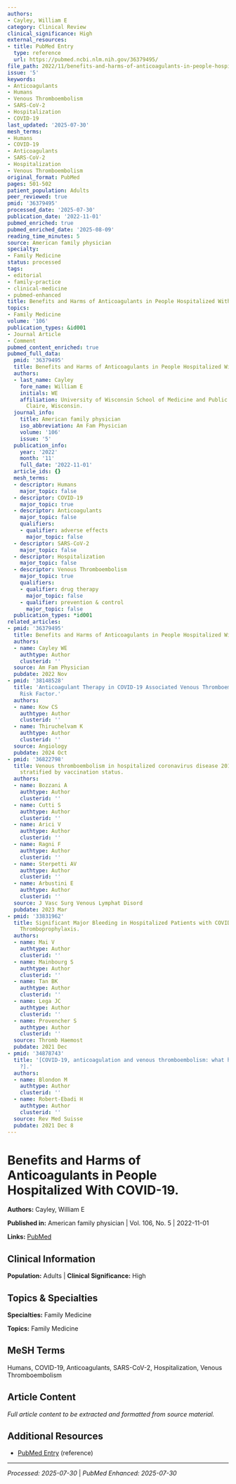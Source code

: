 ```yaml
---
authors:
- Cayley, William E
category: Clinical Review
clinical_significance: High
external_resources:
- title: PubMed Entry
  type: reference
  url: https://pubmed.ncbi.nlm.nih.gov/36379495/
file_path: 2022/11/benefits-and-harms-of-anticoagulants-in-people-hospitalized.md
issue: '5'
keywords:
- Anticoagulants
- Humans
- Venous Thromboembolism
- SARS-CoV-2
- Hospitalization
- COVID-19
last_updated: '2025-07-30'
mesh_terms:
- Humans
- COVID-19
- Anticoagulants
- SARS-CoV-2
- Hospitalization
- Venous Thromboembolism
original_format: PubMed
pages: 501-502
patient_population: Adults
peer_reviewed: true
pmid: '36379495'
processed_date: '2025-07-30'
publication_date: '2022-11-01'
pubmed_enriched: true
pubmed_enriched_date: '2025-08-09'
reading_time_minutes: 5
source: American family physician
specialty:
- Family Medicine
status: processed
tags:
- editorial
- family-practice
- clinical-medicine
- pubmed-enhanced
title: Benefits and Harms of Anticoagulants in People Hospitalized With COVID-19.
topics:
- Family Medicine
volume: '106'
publication_types: &id001
- Journal Article
- Comment
pubmed_content_enriched: true
pubmed_full_data:
  pmid: '36379495'
  title: Benefits and Harms of Anticoagulants in People Hospitalized With COVID-19.
  authors:
  - last_name: Cayley
    fore_name: William E
    initials: WE
    affiliation: University of Wisconsin School of Medicine and Public Health, Eau
      Claire, Wisconsin.
  journal_info:
    title: American family physician
    iso_abbreviation: Am Fam Physician
    volume: '106'
    issue: '5'
  publication_info:
    year: '2022'
    month: '11'
    full_date: '2022-11-01'
  article_ids: {}
  mesh_terms:
  - descriptor: Humans
    major_topic: false
  - descriptor: COVID-19
    major_topic: true
  - descriptor: Anticoagulants
    major_topic: false
    qualifiers:
    - qualifier: adverse effects
      major_topic: false
  - descriptor: SARS-CoV-2
    major_topic: false
  - descriptor: Hospitalization
    major_topic: false
  - descriptor: Venous Thromboembolism
    major_topic: true
    qualifiers:
    - qualifier: drug therapy
      major_topic: false
    - qualifier: prevention & control
      major_topic: false
  publication_types: *id001
related_articles:
- pmid: '36379495'
  title: Benefits and Harms of Anticoagulants in People Hospitalized With COVID-19.
  authors:
  - name: Cayley WE
    authtype: Author
    clusterid: ''
  source: Am Fam Physician
  pubdate: 2022 Nov
- pmid: '38148528'
  title: 'Anticoagulant Therapy in COVID-19 Associated Venous Thromboembolism: A Pivotal
    Risk Factor.'
  authors:
  - name: Kow CS
    authtype: Author
    clusterid: ''
  - name: Thiruchelvam K
    authtype: Author
    clusterid: ''
  source: Angiology
  pubdate: 2024 Oct
- pmid: '36822798'
  title: Venous thromboembolism in hospitalized coronavirus disease 2019 patients
    stratified by vaccination status.
  authors:
  - name: Bozzani A
    authtype: Author
    clusterid: ''
  - name: Cutti S
    authtype: Author
    clusterid: ''
  - name: Arici V
    authtype: Author
    clusterid: ''
  - name: Ragni F
    authtype: Author
    clusterid: ''
  - name: Sterpetti AV
    authtype: Author
    clusterid: ''
  - name: Arbustini E
    authtype: Author
    clusterid: ''
  source: J Vasc Surg Venous Lymphat Disord
  pubdate: 2023 Mar
- pmid: '33831962'
  title: Significant Major Bleeding in Hospitalized Patients with COVID-19 Receiving
    Thromboprophylaxis.
  authors:
  - name: Mai V
    authtype: Author
    clusterid: ''
  - name: Mainbourg S
    authtype: Author
    clusterid: ''
  - name: Tan BK
    authtype: Author
    clusterid: ''
  - name: Lega JC
    authtype: Author
    clusterid: ''
  - name: Provencher S
    authtype: Author
    clusterid: ''
  source: Thromb Haemost
  pubdate: 2021 Dec
- pmid: '34878743'
  title: '[COVID-19, anticoagulation and venous thromboembolism: what have we learned
    ?].'
  authors:
  - name: Blondon M
    authtype: Author
    clusterid: ''
  - name: Robert-Ebadi H
    authtype: Author
    clusterid: ''
  source: Rev Med Suisse
  pubdate: 2021 Dec 8
---
```


# Benefits and Harms of Anticoagulants in People Hospitalized With COVID-19.

**Authors:** Cayley, William E

**Published in:** American family physician | Vol. 106, No. 5 | 2022-11-01

**Links:** [PubMed](https://pubmed.ncbi.nlm.nih.gov/36379495/)

## Clinical Information

**Population:** Adults | **Clinical Significance:** High

## Topics & Specialties

**Specialties:** Family Medicine

**Topics:** Family Medicine

## MeSH Terms

Humans, COVID-19, Anticoagulants, SARS-CoV-2, Hospitalization, Venous Thromboembolism

## Article Content

*Full article content to be extracted and formatted from source material.*

## Additional Resources

- [PubMed Entry](https://pubmed.ncbi.nlm.nih.gov/36379495/) (reference)

---

*Processed: 2025-07-30* | *PubMed Enhanced: 2025-07-30*
